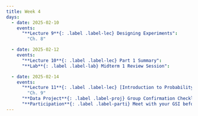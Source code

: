 ```yaml
---
title: Week 4
days:
  - date: 2025-02-10
    events:
      "**Lecture 9**{: .label .label-lec} Designing Experiments":
        "Ch. 8"

  - date: 2025-02-12
    events:
      "**Lecture 10**{: .label .label-lec} Part 1 Summary":
      "**Lab**{: .label .label-lab} Midterm 1 Review Session":

  - date: 2025-02-14
    events:
      "**Lecture 11**{: .label .label-lec} [Introduction to Probability](https://ph142-ucb.github.io/sp24/src/lec/l11-intro-to-probability.pdf)([Recording](https://bcourses.berkeley.edu/courses/1532521/pages/lecture-11)) ": 
        "Ch. 9"
      "**Data Project**{: .label .label-proj} Group Confirmation Checklist, on Gradescope (Due 11:59 PM PST)":
      "**Participation**{: .label .label-parti} Meet with your GSI before submitting Part I ":
---
```

